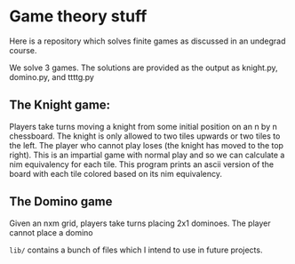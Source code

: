# Game theory stuff

Here is a repository which solves finite games as discussed in an undegrad course.

We solve 3 games. The solutions are provided as the output as knight.py, domino.py, and ttttg.py

## The Knight game:
Players take turns moving a knight from some initial position on an n by n chessboard. The knight is only allowed to two tiles upwards or two tiles to the left. The player who cannot play loses (the knight has moved to the top right). This is an impartial game with normal play and so we can calculate a nim equivalency for each tile. This program prints an ascii version of the board with each tile colored based on its nim equivalency.


## The Domino game
Given an nxm grid, players take turns placing 2x1 dominoes. The player cannot place a domino 

`lib/` contains a bunch of files which I intend to use in future projects.
